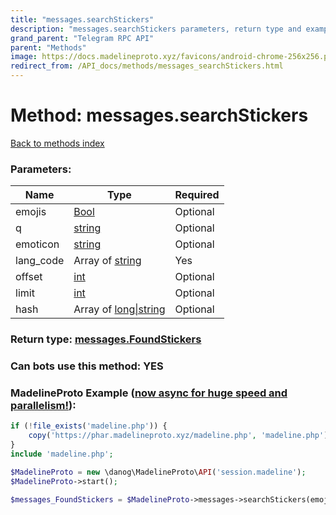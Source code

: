 ```yaml
---
title: "messages.searchStickers"
description: "messages.searchStickers parameters, return type and example"
grand_parent: "Telegram RPC API"
parent: "Methods"
image: https://docs.madelineproto.xyz/favicons/android-chrome-256x256.png
redirect_from: /API_docs/methods/messages_searchStickers.html
---
```

# Method: messages.searchStickers
[Back to methods index](index.html)



### Parameters:

| Name     |    Type       | Required |
|----------|---------------|----------|
|emojis|[Bool](/API_docs/types/Bool.html) | Optional|
|q|[string](/API_docs/types/string.html) | Optional|
|emoticon|[string](/API_docs/types/string.html) | Optional|
|lang\_code|Array of [string](/API_docs/types/string.html) | Yes|
|offset|[int](/API_docs/types/int.html) | Optional|
|limit|[int](/API_docs/types/int.html) | Optional|
|hash|Array of [long\|string](/API_docs/types/long\|string.html) | Optional|


### Return type: [messages.FoundStickers](/API_docs/types/messages.FoundStickers.html)

### Can bots use this method: **YES**


### MadelineProto Example ([now async for huge speed and parallelism!](https://docs.madelineproto.xyz/docs/ASYNC.html)):


```php
if (!file_exists('madeline.php')) {
    copy('https://phar.madelineproto.xyz/madeline.php', 'madeline.php');
}
include 'madeline.php';

$MadelineProto = new \danog\MadelineProto\API('session.madeline');
$MadelineProto->start();

$messages_FoundStickers = $MadelineProto->messages->searchStickers(emojis: $Bool, q: 'string', emoticon: 'string', lang_code: ['string', 'string'], offset: $int, limit: $int, hash: [$long\|string, $long\|string], );
```

